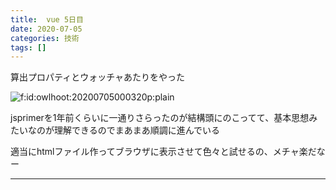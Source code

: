 ```yaml
---
title:  vue 5日目
date: 2020-07-05
categories: 技術
tags: []
---
```

<p>算出プロパティとウォッチャあたりをやった</p>

<p><span itemscope itemtype="http://schema.org/Photograph"><img src="https://cdn-ak.f.st-hatena.com/images/fotolife/o/owlhoot/20200705/20200705000320.png" alt="f:id:owlhoot:20200705000320p:plain" title="f:id:owlhoot:20200705000320p:plain" class="hatena-fotolife" itemprop="image"></span></p>

<p>jsprimerを1年前くらいに一通りさらったのが結構頭にのこってて、基本思想みたいなのが理解できるのでまあまあ順調に進んでいる</p>

<p>適当にhtmlファイル作ってブラウザに表示させて色々と試せるの、メチャ楽だなー</p>

-----
